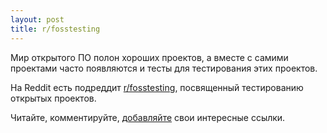 ```yaml
---
layout: post
title: r/fosstesting
---
```


Мир открытого ПО полон хороших проектов, а вместе с самими проектами
часто появляются и тесты для тестирования этих проектов.

На Reddit есть подреддит [r/fosstesting](https://www.reddit.com/r/fosstesting/),
посвященный тестированию открытых проектов.

Читайте, комментируйте, [добавляйте](https://www.reddit.com/r/fosstesting/submit)
свои интересные ссылки.
